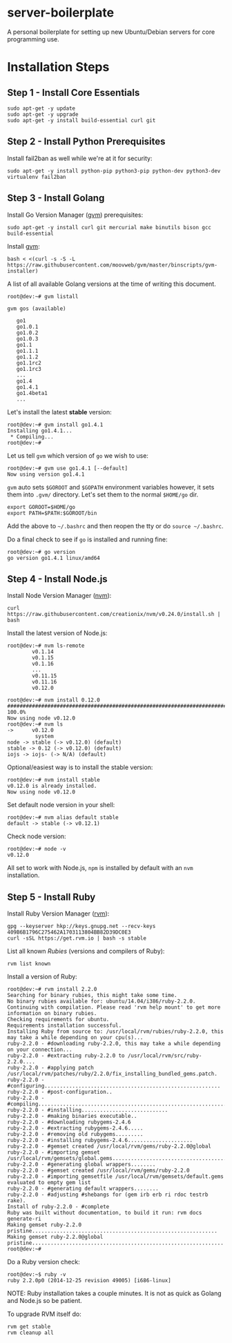 server-boilerplate
=====================
A personal boilerplate for setting up new Ubuntu/Debian servers for core programming use.

# Installation Steps

Step 1 - Install Core Essentials  
--------------------
    sudo apt-get -y update
    sudo apt-get -y upgrade
    sudo apt-get -y install build-essential curl git 

Step 2 - Install Python Prerequisites
---------------------------------------
Install fail2ban as well while we're at it for security:  

    sudo apt-get -y install python-pip python3-pip python-dev python3-dev virtualenv fail2ban

Step 3 - Install Golang
--------------------
Install Go Version Manager ([gvm](https://github.com/moovweb/gvm)) prerequisites:  
	
	sudo apt-get -y install curl git mercurial make binutils bison gcc build-essential
	
Install [gvm](https://github.com/moovweb/gvm):  

	bash < <(curl -s -S -L https://raw.githubusercontent.com/moovweb/gvm/master/binscripts/gvm-installer)

A list of all available Golang versions at the time of writing this document.

    root@dev:~# gvm listall
    
    gvm gos (available)
    
       go1
       go1.0.1
       go1.0.2
       go1.0.3
       go1.1
       go1.1.1
       go1.1.2
       go1.1rc2
       go1.1rc3
       ...
       go1.4
       go1.4.1
       go1.4beta1
       ...

Let's install the latest **stable** version:

    root@dev:~# gvm install go1.4.1
    Installing go1.4.1...
     * Compiling...
    root@dev:~# 

Let us tell `gvm` which version of `go` we wish to use:

    root@dev:~# gvm use go1.4.1 [--default]
    Now using version go1.4.1

`gvm` auto sets `$GOROOT` and `$GOPATH` environment variables however, it sets them into `.gvm/` directory. Let's set them to the normal `$HOME/go` dir.  

    export GOROOT=$HOME/go
    export PATH=$PATH:$GOROOT/bin
Add the above to `~/.bashrc` and then reopen the tty or do `source ~/.bashrc`.  

Do a final check to see if `go` is installed and running fine:

    root@dev:~# go version
    go version go1.4.1 linux/amd64

Step 4 - Install Node.js
--------------------
Install Node Version Manager ([nvm](https://github.com/creationix/nvm)):  
	
	curl https://raw.githubusercontent.com/creationix/nvm/v0.24.0/install.sh | bash

Install the latest version of Node.js:  

	root@dev:~# nvm ls-remote
			v0.1.14
			v0.1.15
			v0.1.16
			...
			v0.11.15
			v0.11.16
			v0.12.0

	root@dev:~# nvm install 0.12.0
	######################################################################## 100.0%
	Now using node v0.12.0
	root@dev:~# nvm ls
	->      v0.12.0
			 system
	node -> stable (-> v0.12.0) (default)
	stable -> 0.12 (-> v0.12.0) (default)
	iojs -> iojs- (-> N/A) (default)

Optional/easiest way is to install the stable version:  

	root@dev:~# nvm install stable
	v0.12.0 is already installed.
	Now using node v0.12.0

Set default node version in your shell:  

	root@dev:~# nvm alias default stable
	default -> stable (-> v0.12.1)

Check node version:  

	root@dev:~# node -v
	v0.12.0

All set to work with Node.js, `npm` is installed by default with an `nvm` installation.

Step 5 - Install Ruby
--------------------
Install Ruby Version Manager ([rvm](https://rvm.io/)):  

	gpg --keyserver hkp://keys.gnupg.net --recv-keys 409B6B1796C275462A1703113804BB82D39DC0E3
	curl -sSL https://get.rvm.io | bash -s stable

List all known *Rubies* (versions and compilers of Ruby):  

	rvm list known

Install a version of Ruby:

	root@dev:~# rvm install 2.2.0
	Searching for binary rubies, this might take some time.
	No binary rubies available for: ubuntu/14.04/i386/ruby-2.2.0.
	Continuing with compilation. Please read 'rvm help mount' to get more information on binary rubies.
	Checking requirements for ubuntu.
	Requirements installation successful.
	Installing Ruby from source to: /usr/local/rvm/rubies/ruby-2.2.0, this may take a while depending on your cpu(s)...
	ruby-2.2.0 - #downloading ruby-2.2.0, this may take a while depending on your connection...
	ruby-2.2.0 - #extracting ruby-2.2.0 to /usr/local/rvm/src/ruby-2.2.0....
	ruby-2.2.0 - #applying patch /usr/local/rvm/patches/ruby/2.2.0/fix_installing_bundled_gems.patch.
	ruby-2.2.0 - #configuring.........................................................
	ruby-2.2.0 - #post-configuration..
	ruby-2.2.0 - #compiling...............................................................................
	ruby-2.2.0 - #installing............................
	ruby-2.2.0 - #making binaries executable..
	ruby-2.2.0 - #downloading rubygems-2.4.6
	ruby-2.2.0 - #extracting rubygems-2.4.6.....
	ruby-2.2.0 - #removing old rubygems.........
	ruby-2.2.0 - #installing rubygems-2.4.6.....................
	ruby-2.2.0 - #gemset created /usr/local/rvm/gems/ruby-2.2.0@global
	ruby-2.2.0 - #importing gemset /usr/local/rvm/gemsets/global.gems...........................................................
	ruby-2.2.0 - #generating global wrappers........
	ruby-2.2.0 - #gemset created /usr/local/rvm/gems/ruby-2.2.0
	ruby-2.2.0 - #importing gemsetfile /usr/local/rvm/gemsets/default.gems evaluated to empty gem list
	ruby-2.2.0 - #generating default wrappers........
	ruby-2.2.0 - #adjusting #shebangs for (gem irb erb ri rdoc testrb rake).
	Install of ruby-2.2.0 - #complete 
	Ruby was built without documentation, to build it run: rvm docs generate-ri
	Making gemset ruby-2.2.0 pristine............................................................
	Making gemset ruby-2.2.0@global pristine..............................................................
	root@dev:~#

Do a Ruby version check:  

	root@dev:~$ ruby -v
	ruby 2.2.0p0 (2014-12-25 revision 49005) [i686-linux]

NOTE: Ruby installation takes a couple minutes. It is not as quick as Golang and Node.js so be patient.

To upgrade RVM itself do:

	rvm get stable
	rvm cleanup all


